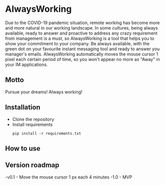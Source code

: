 # AlwaysWorking

Due to the COVID-19 pandemic situation, remote working has become more and more natural in our working landscape. In some cultures, being always available, ready to answer and proactive to address any crazy requirement from management is a must, so AlwaysWorking is a tool that helps you to show your commitment to your company. Be always available, with the green dot on your favourite instant messaging tool and ready to answer you manager's emails.
AlwaysWorking automatically moves the mouse cursor 1 pixel each certain period of time, so you won't appear no more as "Away" in your IM applications.

## Motto
Pursue your dreams! Always working!

## Installation
- Clone the repository
- Install requirements
	```
	pip install -r requirements.txt
	```

## How to use

## Version roadmap
-v0.1
	- Move the mouse cursor 1 px each 4 minutes
-1.0 - MVP
